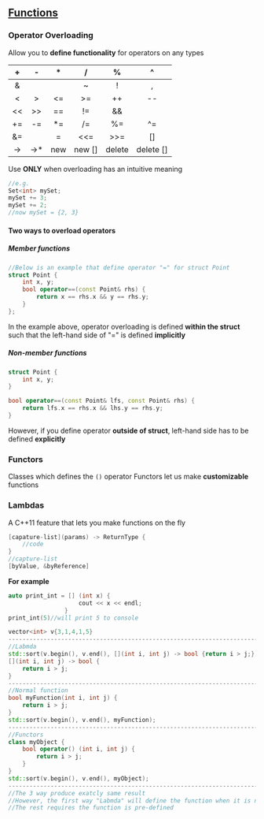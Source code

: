 ## [Functions](http://web.stanford.edu/class/cs106l/lectures/lecture10/10_Functions.pdf)
### Operator Overloading
Allow you to **define functionality** for operators on any types

|  + |  -  |  *  |    /   |    %   |     ^     |
|:--:|:---:|:---:|:------:|:------:|:---------:|
|  & |  |  |  ~  |    !   |    ,   |     =     |
|  < |  >  |  <= |   >=   |   ++   |     --    |
| << |  >> |  == |   !=   |   &&   |     ||    |
| += |  -= |  *= |   /=   |   %=   |     ^=    |
| &= |  |= | <<= |   >>=  |   []   |     ()    |
| -> | ->* | new | new [] | delete | delete [] |

Use **ONLY** when overloading has an intuitive meaning
```c++
//e.g.
Set<int> mySet;
mySet += 3;
mySet += 2;
//now mySet = {2, 3}
```

#### Two ways to overload operators
##### Member functions
```c++
//Below is an example that define operator "=" for struct Point
struct Point {
    int x, y;
    bool operator==(const Point& rhs) {
        return x == rhs.x && y == rhs.y;
    }
};
```
In the example above, operator overloading is defined **within the struct** such that the left-hand side of "=" is defined **implicitly**

##### Non-member functions
```c++
struct Point {
    int x, y;
}

bool operator==(const Point& lfs, const Point& rhs) {
    return lfs.x == rhs.x && lhs.y == rhs.y;
}
```
However, if you define operator **outside of struct**, left-hand side has to be defined **explicitly**

### Functors
Classes which defines the `()` operator
Functors let us make **customizable** functions

### Lambdas
A C++11 feature that lets you make functions on the fly
```c++
[capature-list](params) -> ReturnType {
    //code
}
//capture-list
[byValue, &byReference]
```
**For example**
```c++
auto print_int = [] (int x) {
                    cout << x << endl;
                }
print_int(5)//will print 5 to console
```

```c++
vector<int> v{3,1,4,1,5}
-----------------------------------------------------------------------
//Labmda
std::sort(v.begin(), v.end(), [](int i, int j) -> bool {return i > j;});
[](int i, int j) -> bool {
    return i > j;
}
-----------------------------------------------------------------------
//Normal function
bool myFunction(int i, int j) {
    return i > j;
}
std::sort(v.begin(), v.end(), myFunction);
-----------------------------------------------------------------------
//Functors
class myObject {
    bool operator() (int i, int j) {
        return i > j;
    }
}
std::sort(v.begin(), v.end(), myObject);
-----------------------------------------------------------------------
//The 3 way produce exatcly same result
//However, the first way "Labmda" will define the function when it is needed
//The rest requires the function is pre-defined
```